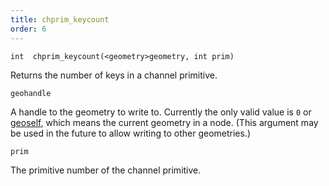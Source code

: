 ```yaml
---
title: chprim_keycount
order: 6
---
```

`int  chprim_keycount(<geometry>geometry, int prim)`

Returns the number of keys in a channel primitive.

`geohandle`

A handle to the geometry to write to. Currently the only valid value is `0` or [geoself](/en/houdini-vex/geometry/geoself "Returns a handle to the current geometry."), which means the current geometry in a node. (This argument may be used in the future to allow writing to other geometries.)

`prim`

The primitive number of the channel primitive.
